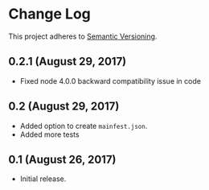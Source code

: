 # Change Log
This project adheres to [Semantic Versioning](http://semver.org/).

## 0.2.1 (August 29, 2017)
* Fixed node 4.0.0 backward compatibility issue in code

## 0.2 (August 29, 2017)
* Added option to create `mainfest.json`.
* Added more tests

## 0.1 (August 26, 2017)
* Initial release.
